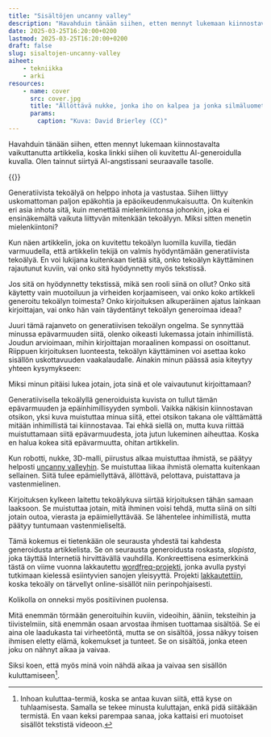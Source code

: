 ```yaml
---
title: "Sisältöjen uncanny valley"
description: "Havahduin tänään siihen, etten mennyt lukemaan kiinnostavalta vaikuttanutta artikkelia, koska linkki siihen oli kuvitettu AI-generoidulla kuvalla. Olen tainnut siirtyä AI-angstissani seuraavalle tasolle."
date: 2025-03-25T16:20:00+0200
lastmod: 2025-03-25T16:20:00+0200
draft: false
slug: sisaltojen-uncanny-valley
aiheet:
    - tekniikka
    - arki
resources:
    - name: cover
      src: cover.jpg
      title: "Ällöttävä nukke, jonka iho on kalpea ja jonka silmäluomet ovat silmän alapuolella. Toinen luomista on puoliksi kiinni."
      params:
        caption: "Kuva: David Brierley (CC)"
---
```

Havahduin tänään siihen, etten mennyt lukemaan kiinnostavalta vaikuttanutta artikkelia, koska linkki siihen oli kuvitettu AI-generoidulla kuvalla. Olen tainnut siirtyä AI-angstissani seuraavalle tasolle.

<!--more-->

{{<cover>}}

Generatiivista tekoälyä on helppo inhota ja vastustaa. Siihen liittyy uskomattoman paljon epäkohtia ja epäoikeudenmukaisuutta. On kuitenkin eri asia inhota sitä, kuin menettää mielenkiintonsa johonkin, joka ei ensinäkemältä vaikuta liittyvän mitenkään tekoälyyn. Miksi sitten menetin mielenkiintoni?

Kun näen artikkelin, joka on kuvitettu tekoälyn luomilla kuvilla, tiedän varmuudella, että artikkelin tekijä on valmis hyödyntämään generatiivista tekoälyä. En voi lukijana kuitenkaan tietää sitä, onko tekoälyn käyttäminen rajautunut kuviin, vai onko sitä hyödynnetty myös tekstissä.

Jos sitä on hyödynnetty tekstissä, mikä sen rooli siinä on ollut? Onko sitä käytetty vain muotoiluun ja virheiden korjaamiseen, vai onko koko artikkeli generoitu tekoälyn toimesta? Onko kirjoituksen alkuperäinen ajatus lainkaan kirjoittajan, vai onko hän vain täydentänyt tekoälyn generoimaa ideaa?

Juuri tämä rajanveto on generatiivisen tekoälyn ongelma. Se synnyttää minussa epävarmuuden siitä, olenko oikeasti lukemassa jotain inhimillistä. Joudun arvioimaan, mihin kirjoittajan moraalinen kompassi on osoittanut. Riippuen kirjoituksen luonteesta, tekoälyn käyttäminen voi asettaa koko sisällön uskottavuuden vaakalaudalle. Ainakin minun päässä asia kiteytyy yhteen kysymykseen:

Miksi minun pitäisi lukea jotain, jota sinä et ole vaivautunut kirjoittamaan?

Generatiivisella tekoälyllä generoiduista kuvista on tullut tämän epävarmuuden ja epäinhimillisyyden symboli. Vaikka näkisin kiinnostavan otsikon, yksi kuva muistuttaa minua siitä, ettei otsikon takana ole välttämättä mitään inhimillistä tai kiinnostavaa. Tai ehkä siellä on, mutta kuva riittää muistuttamaan siitä epävarmuudesta, jota jutun lukeminen aiheuttaa. Koska en halua kokea sitä epävarmuutta, ohitan artikkelin.

Kun robotti, nukke, 3D-malli, piirustus alkaa muistuttaa ihmistä, se päätyy helposti [uncanny valleyhin](https://en.wikipedia.org/wiki/Uncanny_valley). Se muistuttaa liikaa ihmistä olematta kuitenkaan sellainen. Siitä tulee epämiellyttävä, ällöttävä, pelottava, puistattava ja vastenmielinen.

Kirjoituksen kylkeen laitettu tekoälykuva siirtää kirjoituksen tähän samaan laaksoon. Se muistuttaa jotain, mitä ihminen voisi tehdä, mutta siinä on silti jotain outoa, vierasta ja epäimiellyttävää. Se lähentelee inhimillistä, mutta päätyy tuntumaan vastenmieliseltä.

Tämä kokemus ei tietenkään ole seurausta yhdestä tai kahdesta generoidusta artikkelista. Se on seurausta generoidusta roskasta, *slopista*, joka täyttää Internetiä hirvittävällä vauhdilla. Konkreettisena esimerkkinä tästä on viime vuonna lakkautettu [wordfreq-projekti](https://github.com/rspeer/wordfreq/), jonka avulla pystyi tutkimaan kielessä esiintyvien sanojen yleisyyttä. Projekti [lakkautettiin](https://github.com/rspeer/wordfreq/blob/master/SUNSET.md), koska tekoäly on tärvellyt online-sisällöt niin perinpohjaisesti.

Kolikolla on onneksi myös positiivinen puolensa.

Mitä enemmän törmään generoituihin kuviin, videoihin, ääniin, teksteihin ja tiivistelmiin, sitä enemmän osaan arvostaa ihmisen tuottamaa sisältöä. Se ei aina ole laadukasta tai virheetöntä, mutta se on sisältöä, jossa näkyy toisen ihmisen eletty elämä, kokemukset ja tunteet. Se on sisältöä, jonka eteen joku on nähnyt aikaa ja vaivaa.

Siksi koen, että myös minä voin nähdä aikaa ja vaivaa sen sisällön kuluttamiseen[^1].

[^1]: Inhoan kuluttaa-termiä, koska se antaa kuvan siitä, että kyse on tuhlaamisesta. Samalla se tekee minusta kuluttajan, enkä pidä siitäkään termistä. En vaan keksi parempaa sanaa, joka kattaisi eri muotoiset sisällöt tekstistä videoon.
